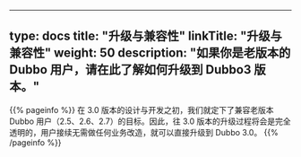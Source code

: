 
---
type: docs
title: "升级与兼容性"
linkTitle: "升级与兼容性"
weight: 50
description: "如果你是老版本的 Dubbo 用户，请在此了解如何升级到 Dubbo3 版本。"
---

{{% pageinfo %}}
在 3.0 版本的设计与开发之初，我们就定下了兼容老版本 Dubbo 用户（2.5、2.6、2.7）的目标。因此，往 3.0 版本的升级过程将会是完全透明的，用户接续无需做任何业务改造，就可以直接升级到 Dubbo 3.0。
{{% /pageinfo %}}
